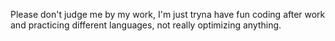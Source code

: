 Please don't judge me by my work, I'm just tryna have fun coding after work and practicing different languages, not really optimizing anything.
